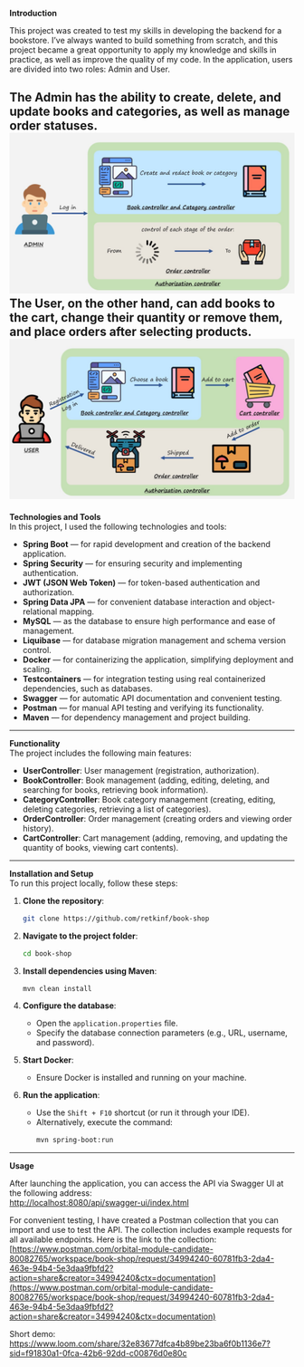 **Introduction**

This project was created to test my skills in developing the backend for a bookstore. I’ve always wanted to build something from scratch, and this project became a great opportunity to apply my knowledge and skills in practice, as well as improve the quality of my code. In the application, users are divided into two roles: Admin and User.

The Admin has the ability to create, delete, and update books and categories, as well as manage order statuses.
![Admin.JPG](Admin.JPG)
The User, on the other hand, can add books to the cart, change their quantity or remove them, and place orders after selecting products.
![User.JPG](User.JPG)
---

**Technologies and Tools**  
In this project, I used the following technologies and tools:

- **Spring Boot** — for rapid development and creation of the backend application.
- **Spring Security** — for ensuring security and implementing authentication.
- **JWT (JSON Web Token)** — for token-based authentication and authorization.
- **Spring Data JPA** — for convenient database interaction and object-relational mapping.
- **MySQL** — as the database to ensure high performance and ease of management.
- **Liquibase** — for database migration management and schema version control.
- **Docker** — for containerizing the application, simplifying deployment and scaling.
- **Testcontainers** — for integration testing using real containerized dependencies, such as databases.
- **Swagger** — for automatic API documentation and convenient testing.
- **Postman** — for manual API testing and verifying its functionality.
- **Maven** — for dependency management and project building.

---

**Functionality**  
The project includes the following main features:

- **UserController**: User management (registration, authorization).
- **BookController**: Book management (adding, editing, deleting, and searching for books, retrieving book information).
- **CategoryController**: Book category management (creating, editing, deleting categories, retrieving a list of categories).
- **OrderController**: Order management (creating orders and viewing order history).
- **CartController**: Cart management (adding, removing, and updating the quantity of books, viewing cart contents).

---

**Installation and Setup**  
To run this project locally, follow these steps:

1. **Clone the repository**:
   ```bash
   git clone https://github.com/retkinf/book-shop
   ```

2. **Navigate to the project folder**:
   ```bash
   cd book-shop
   ```

3. **Install dependencies using Maven**:
   ```bash
   mvn clean install
   ```

4. **Configure the database**:
    - Open the `application.properties` file.
    - Specify the database connection parameters (e.g., URL, username, and password).

5. **Start Docker**:
    - Ensure Docker is installed and running on your machine.

6. **Run the application**:
    - Use the `Shift + F10` shortcut (or run it through your IDE).
    - Alternatively, execute the command:
      ```bash
      mvn spring-boot:run
      ```

---

**Usage**

After launching the application, you can access the API via Swagger UI at the following address:  
[http://localhost:8080/api/swagger-ui/index.html](http://localhost:8080/api/swagger-ui/index.html)

For convenient testing, I have created a Postman collection that you can import and use to test the API. The collection includes example requests for all available endpoints. Here is the link to the collection:  
[https://www.postman.com/orbital-module-candidate-80082765/workspace/book-shop/request/34994240-60781fb3-2da4-463e-94b4-5e3daa9fbfd2?action=share&creator=34994240&ctx=documentation](https://www.postman.com/orbital-module-candidate-80082765/workspace/book-shop/request/34994240-60781fb3-2da4-463e-94b4-5e3daa9fbfd2?action=share&creator=34994240&ctx=documentation)

Short demo:
https://www.loom.com/share/32e83677dfca4b89be23ba6f0b1136e7?sid=f91830a1-0fca-42b6-92dd-c00876d0e80c